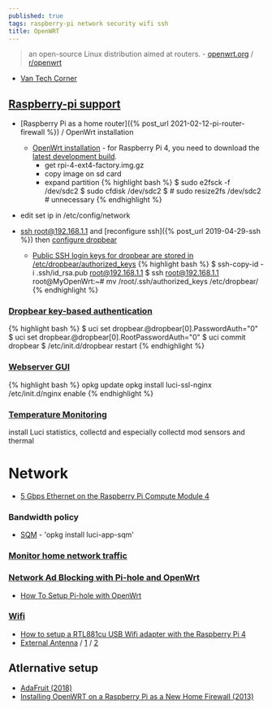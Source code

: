 ```yaml
---
published: true
tags: raspberry-pi network security wifi ssh
title: OpenWRT
---
```

> an open-source Linux distribution aimed at routers. - [openwrt.org](https://openwrt.org/about) / [r/openwrt](https://www.reddit.com/r/openwrt/)

- [Van Tech Corner](https://www.youtube.com/c/VanTechCorner/videos)

## [Raspberry-pi support](https://openwrt.org/toh/raspberry_pi_foundation/raspberry_pi)
- [Raspberry Pi as a home router]({% post_url 2021-02-12-pi-router-firewall %}) / OpenWrt installation
	- [OpenWrt installation](https://openwrt.org/toh/raspberry_pi_foundation/raspberry_pi#installation) - for Raspberry Pi 4, you need to download the [latest development build](https://downloads.openwrt.org/snapshots/targets/bcm27xx/bcm2711/).
		- get rpi-4-ext4-factory.img.gz
        - copy image on sd card
        - expand partition
{% highlight bash %}
$ sudo e2fsck -f /dev/sdc2
$ sudo cfdisk /dev/sdc2
$ # sudo resize2fs /dev/sdc2 # unnecessary
{% endhighlight %}

- edit set ip in /etc/config/network
- [ssh root@192.168.1.1](https://openwrt.org/docs/guide-quick-start/sshadministration) and [reconfigure ssh]({% post_url 2019-04-29-ssh %}) then [configure dropbear](https://openwrt.org/docs/guide-user/security/dropbear.public-key.auth#disabling_password_authentication)
	- [Public SSH login keys for dropbear are stored in /etc/dropbear/authorized_keys](https://jasonschaefer.com/public-key-authentication-in-openwrt-using-dropbear-sshd/)
{% highlight bash %}
$ ssh-copy-id -i .ssh/id_rsa.pub root@192.168.1.1
$ ssh root@192.168.1.1
root@MyOpenWrt:~# mv /root/.ssh/authorized_keys /etc/dropbear/
{% endhighlight %}


### [Dropbear key-based authentication](https://openwrt.org/docs/guide-user/security/dropbear.public-key.auth#disabling_password_authentication)
{% highlight bash %}
$ uci set dropbear.@dropbear[0].PasswordAuth="0"
$ uci set dropbear.@dropbear[0].RootPasswordAuth="0"
$ uci commit dropbear
$ /etc/init.d/dropbear restart
{% endhighlight %}

### [Webserver GUI](http://openwrt)
{% highlight bash %}
opkg update
opkg install luci-ssl-nginx
/etc/init.d/nginx enable
{% endhighlight %}

### [Temperature Monitoring](https://forum.openwrt.org/t/temperature-monitoring-solved/17462)
install Luci statistics, collectd and especially collectd mod sensors and thermal

# Network
- [5 Gbps Ethernet on the Raspberry Pi Compute Module 4](https://www.jeffgeerling.com/blog/2020/5-gbps-ethernet-on-raspberry-pi-compute-module-4)

### Bandwidth policy
- [SQM](https://www.reddit.com/r/openwrt/comments/91huem/recommended_packages_for_a_typical_home_router/) - 'opkg install luci-app-sqm'

### [Monitor home network traffic](https://balagetech.com/monitor-network-traffic-openwrt-syslog-ng/)

### [Network Ad Blocking with Pi-hole and OpenWrt](https://maxpereira.net/network-ad-blocking-with-pihole-and-openwrt/)
- [How To Setup Pi-hole with OpenWrt](https://bacnh.com/how-to-setup-pi-hole-with-openwrt/)

### [Wifi](2021-04-18-wifi)
- [How to setup a RTL881cu USB Wifi adapter with the Raspberry Pi 4](https://thepihut.com/blogs/raspberry-pi-tutorials/how-to-setup-a-rtl881cu-usb-wifi-adapter-with-the-raspberry-pi-4)
- [External Antenna](https://antenabaru.blogspot.com/2020/06/external-antenna-raspberry-pi-4.html) / [1](https://www.dorkbotpdx.org/blog/wramsdell/external_antenna_modifications_for_the_raspberry_pi_3) / [2](https://hackaday.io/project/10091-raspberry-pi-3-external-antenna)

## Atlernative setup
- [AdaFruit (2018)](https://cdn-learn.adafruit.com/downloads/pdf/setting-up-a-raspberry-pi-as-a-wifi-access-point.pdf)
- [Installing OpenWRT on a Raspberry Pi as a New Home Firewall (2013)](https://computers.tutsplus.com/articles/installing-openwrt-on-a-raspberry-pi-as-a-new-home-firewall--mac-55984)